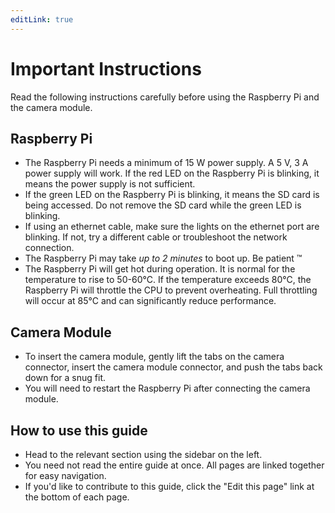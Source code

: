```yaml
---
editLink: true
---
```


# Important Instructions

Read the following instructions carefully before using the Raspberry Pi and the camera module.

## Raspberry Pi
- The Raspberry Pi needs a minimum of 15 W power supply. A 5 V, 3 A power supply will work. If the red LED on the Raspberry Pi is blinking, it means the power supply is not sufficient.
- If the green LED on the Raspberry Pi is blinking, it means the SD card is being accessed. Do not remove the SD card while the green LED is blinking.
- If using an ethernet cable, make sure the lights on the ethernet port are blinking. If not, try a different cable or troubleshoot the network connection.
- The Raspberry Pi may take *up to 2 minutes* to boot up. Be patient ™️
- The Raspberry Pi will get hot during operation. It is normal for the temperature to rise to 50-60°C. If the temperature exceeds 80°C, the Raspberry Pi will throttle the CPU to prevent overheating. Full throttling will occur at 85°C and can significantly reduce performance.

## Camera Module
- To insert the camera module, gently lift the tabs on the camera connector, insert the camera module connector, and push the tabs back down for a snug fit.
- You will need to restart the Raspberry Pi after connecting the camera module.

## How to use this guide
- Head to the relevant section using the sidebar on the left.
- You need not read the entire guide at once. All pages are linked together for easy navigation.
- If you'd like to contribute to this guide, click the "Edit this page" link at the bottom of each page.
